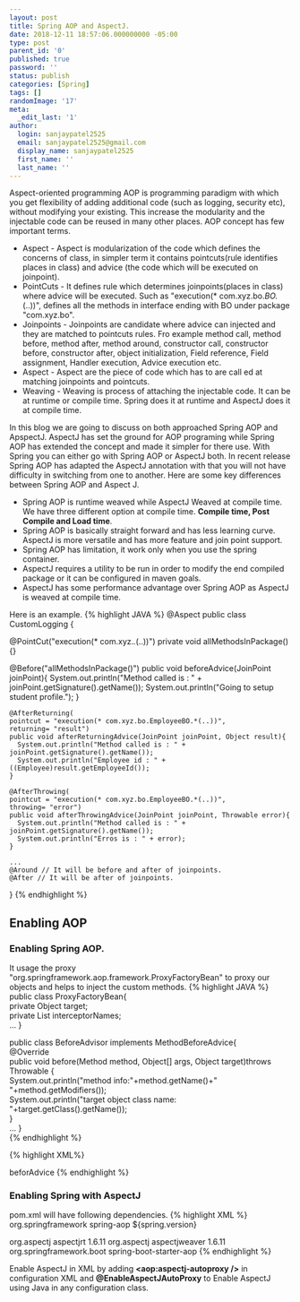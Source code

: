 ```yaml
---
layout: post
title: Spring AOP and AspectJ. 
date: 2018-12-11 18:57:06.000000000 -05:00
type: post
parent_id: '0'
published: true
password: ''
status: publish
categories: [Spring]
tags: []
randomImage: '17'
meta:
  _edit_last: '1'
author:
  login: sanjaypatel2525
  email: sanjaypatel2525@gmail.com
  display_name: sanjaypatel2525
  first_name: ''
  last_name: ''
---
```

Aspect-oriented programming AOP is programming paradigm with which you get flexibility of adding additional code (such as logging, security etc), without modifying your existing. This increase the modularity and the injectable code can be reused in many other places. AOP concept has few important terms. 
* Aspect - Aspect is modularization of the code which defines the concerns of class, in simpler term it contains pointcuts(rule identifies places in class) and advice (the code which will be executed on joinpoint).
* PointCuts - It defines rule which determines joinpoints(places in class) where advice will be executed. Such as "execution(* com.xyz.bo.*BO.*(..))", defines all the methods in interface ending with BO under package "com.xyz.bo".
* Joinpoints - Joinpoints are candidate where advice can injected and they are matched to pointcuts rules. Fro example method call, method before, method after, method around, constructor call, constructor before, constructor after, object initialization, Field reference, Field assignment, Handler execution, Advice execution	 etc.
* Aspect -  Aspect are the piece of code which has to are call ed at matching joinpoints and pointcuts. 
* Weaving - Weaving is process of attaching the injectable code. It can be at runtime or compile time. Spring does it at runtime and AspectJ does it at compile time.

In this blog we are going to discuss on both approached Spring AOP and ApspectJ. AspectJ has set the ground for AOP programing while Spring AOP has extended the concept and made it simpler for there use. With Spring you can either go with Spring AOP or AspectJ both. In recent release Spring AOP has adapted the AspectJ annotation with that you will not have difficulty in switching from one to another. Here are some key differences between Spring AOP and Aspect J. 
* Spring AOP is runtime weaved while AspectJ Weaved at compile time. We have three different option at compile time. **Compile time, Post Compile and Load time**.
* Spring AOP is basically straight forward and has less learning curve. AspectJ is more versatile and has more feature and join point support. 
* Spring AOP has limitation, it work only when you use the spring container. 
* AspectJ requires a utility to be run in order to modify the end compiled package or it can be configured in maven goals.
* AspectJ has some performance advantage over Spring AOP as AspectJ is weaved at compile time. 

Here is an example.
{% highlight JAVA %}
@Aspect
public class CustomLogging {

   @PointCut("execution(* com.xyz.*.*(..))")
   private void allMethodsInPackage(){}

   @Before("allMethodsInPackage()")
   public void beforeAdvice(JoinPoint joinPoint){
     System.out.println("Method called is : " + joinPoint.getSignature().getName());
      System.out.println("Going to setup student profile.");
   }  

    @AfterReturning(
    pointcut = "execution(* com.xyz.bo.EmployeeBO.*(..))",
    returning= "result")
    public void afterReturningAdvice(JoinPoint joinPoint, Object result){
      System.out.println("Method called is : " + joinPoint.getSignature().getName());
      System.out.println("Employee id : " + ((Employee)result.getEmployeeId());
    }

    @AfterThrowing(
    pointcut = "execution(* com.xyz.bo.EmployeeBO.*(..))",
    throwing= "error")
    public void afterThrowingAdvice(JoinPoint joinPoint, Throwable error){
      System.out.println("Method called is : " + joinPoint.getSignature().getName());
      System.out.println("Erros is : " + error);
    }

    ...
    @Around // It will be before and after of joinpoints.
    @After // It will be after of joinpoints. 

}
{% endhighlight %}

## Enabling AOP
### Enabling Spring AOP. 
It usage the proxy "org.springframework.aop.framework.ProxyFactoryBean" to proxy our objects and helps to inject the custom methods. 
{% highlight JAVA %}
public class ProxyFactoryBean{  
  private Object target;  
  private List interceptorNames;  
...
}  

public class BeforeAdvisor implements MethodBeforeAdvice{  
    @Override  
    public void before(Method method, Object[] args, Object target)throws Throwable {  
        System.out.println("method info:"+method.getName()+" "+method.getModifiers());  
        System.out.println("target object class name: "+target.getClass().getName());  
    }  
    ...
}  
{% endhighlight  %}

{% highlight XML%}
<bean id="someClass" class="com.xyz.SomeClass"></bean>  
<bean id="beforAdvice" class="com.xyz.BeforeAdvisor"></bean>  
  
<bean id="proxy" class="org.springframework.aop.framework.ProxyFactoryBean">  
  <property name="target" ref="someClass"></property>  
  <property name="interceptorNames">  
    <list>  
      <value>beforAdvice</value>  
    </list>  
  </property>  
</bean>
{% endhighlight %}

### Enabling Spring with AspectJ
pom.xml will have following dependencies.
{% highlight XML %}
<dependency>
  <groupId>org.springframework</groupId>
  <artifactId>spring-aop</artifactId>
  <version>${spring.version}</version>
</dependency>

<dependency>
  <groupId>org.aspectj</groupId>
  <artifactId>aspectjrt</artifactId>
  <version>1.6.11</version>
</dependency>

<dependency>
  <groupId>org.aspectj</groupId>
  <artifactId>aspectjweaver</artifactId>
  <version>1.6.11</version>
</dependency>

<!-- Or just add following-->
<dependency>
    <groupId>org.springframework.boot</groupId>
    <artifactId>spring-boot-starter-aop</artifactId>
</dependency>
{% endhighlight  %}

Enable AspectJ in XML by adding **<aop:aspectj-autoproxy />** in configuration XML and  **@EnableAspectJAutoProxy** to Enable AspectJ using Java in any configuration class.